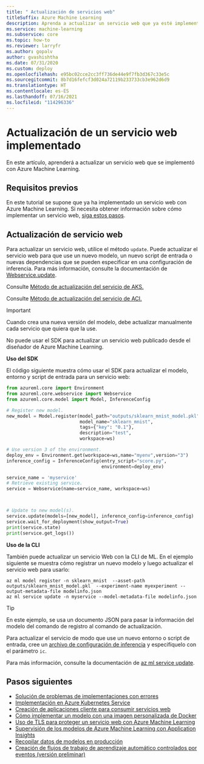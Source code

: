 ```yaml
---
title: " Actualización de servicios web"
titleSuffix: Azure Machine Learning
description: Aprenda a actualizar un servicio web que ya esté implementado en Azure Machine Learning. Puede actualizar la configuración, como el modelo, el entorno y el script de entrada.
ms.service: machine-learning
ms.subservice: core
ms.topic: how-to
ms.reviewer: larryfr
ms.author: gopalv
author: gvashishtha
ms.date: 07/31/2020
ms.custom: deploy
ms.openlocfilehash: e95bc02cce2cc3ff736de44e9f7fb3d367c33e5c
ms.sourcegitcommit: 8b7d16fefcf3d024a72119b233733cb3e962d6d9
ms.translationtype: HT
ms.contentlocale: es-ES
ms.lasthandoff: 07/16/2021
ms.locfileid: "114296336"
---
```

# <a name="update-a-deployed-web-service"></a>Actualización de un servicio web implementado

En este artículo, aprenderá a actualizar un servicio web que se implementó con Azure Machine Learning.

## <a name="prerequisites"></a>Requisitos previos

En este tutorial se supone que ya ha implementado un servicio web con Azure Machine Learning. Si necesita obtener información sobre cómo implementar un servicio web, [siga estos pasos](how-to-deploy-and-where.md).

## <a name="update-web-service"></a>Actualización de servicio web

Para actualizar un servicio web, utilice el método `update`. Puede actualizar el servicio web para que use un nuevo modelo, un nuevo script de entrada o nuevas dependencias que se pueden especificar en una configuración de inferencia. Para más información, consulte la documentación de [Webservice.update](/python/api/azureml-core/azureml.core.webservice.webservice.webservice#update--args-).

Consulte [Método de actualización del servicio de AKS.](/python/api/azureml-core/azureml.core.webservice.akswebservice#update-image-none--autoscale-enabled-none--autoscale-min-replicas-none--autoscale-max-replicas-none--autoscale-refresh-seconds-none--autoscale-target-utilization-none--collect-model-data-none--auth-enabled-none--cpu-cores-none--memory-gb-none--enable-app-insights-none--scoring-timeout-ms-none--replica-max-concurrent-requests-none--max-request-wait-time-none--num-replicas-none--tags-none--properties-none--description-none--models-none--inference-config-none--gpu-cores-none--period-seconds-none--initial-delay-seconds-none--timeout-seconds-none--success-threshold-none--failure-threshold-none--namespace-none--token-auth-enabled-none-)

Consulte [Método de actualización del servicio de ACI.](/python/api/azureml-core/azureml.core.webservice.aci.aciwebservice#update-image-none--tags-none--properties-none--description-none--auth-enabled-none--ssl-enabled-none--ssl-cert-pem-file-none--ssl-key-pem-file-none--ssl-cname-none--enable-app-insights-none--models-none--inference-config-none-)

> [!IMPORTANT]
> Cuando crea una nueva versión del modelo, debe actualizar manualmente cada servicio que quiera que la use.
>
> No puede usar el SDK para actualizar un servicio web publicado desde el diseñador de Azure Machine Learning.

**Uso del SDK**

El código siguiente muestra cómo usar el SDK para actualizar el modelo, entorno y script de entrada para un servicio web:

```python
from azureml.core import Environment
from azureml.core.webservice import Webservice
from azureml.core.model import Model, InferenceConfig

# Register new model.
new_model = Model.register(model_path="outputs/sklearn_mnist_model.pkl",
                           model_name="sklearn_mnist",
                           tags={"key": "0.1"},
                           description="test",
                           workspace=ws)

# Use version 3 of the environment.
deploy_env = Environment.get(workspace=ws,name="myenv",version="3")
inference_config = InferenceConfig(entry_script="score.py",
                                   environment=deploy_env)

service_name = 'myservice'
# Retrieve existing service.
service = Webservice(name=service_name, workspace=ws)



# Update to new model(s).
service.update(models=[new_model], inference_config=inference_config)
service.wait_for_deployment(show_output=True)
print(service.state)
print(service.get_logs())
```

**Uso de la CLI**

También puede actualizar un servicio Web con la CLI de ML. En el ejemplo siguiente se muestra cómo registrar un nuevo modelo y luego actualizar el servicio web para usarlo:

```azurecli
az ml model register -n sklearn_mnist  --asset-path outputs/sklearn_mnist_model.pkl  --experiment-name myexperiment --output-metadata-file modelinfo.json
az ml service update -n myservice --model-metadata-file modelinfo.json
```

> [!TIP]
> En este ejemplo, se usa un documento JSON para pasar la información del modelo del comando de registro al comando de actualización.
>
> Para actualizar el servicio de modo que use un nuevo entorno o script de entrada, cree un [archivo de configuración de inferencia](./reference-azure-machine-learning-cli.md#inference-configuration-schema) y especifíquelo con el parámetro `ic`.

Para más información, consulte la documentación de [az ml service update](/cli/azure/ml(v1)/computetarget/create#az_ml_service_update).

## <a name="next-steps"></a>Pasos siguientes

* [Solución de problemas de implementaciones con errores](how-to-troubleshoot-deployment.md)
* [Implementación en Azure Kubernetes Service](how-to-deploy-azure-kubernetes-service.md)
* [Creación de aplicaciones cliente para consumir servicios web](how-to-consume-web-service.md)
* [Cómo implementar un modelo con una imagen personalizada de Docker](./how-to-deploy-custom-container.md)
* [Uso de TLS para proteger un servicio web con Azure Machine Learning](how-to-secure-web-service.md)
* [Supervisión de los modelos de Azure Machine Learning con Application Insights](how-to-enable-app-insights.md)
* [Recopilar datos de modelos en producción](how-to-enable-data-collection.md)
* [Creación de flujos de trabajo de aprendizaje automático controlados por eventos (versión preliminar)](how-to-use-event-grid.md)